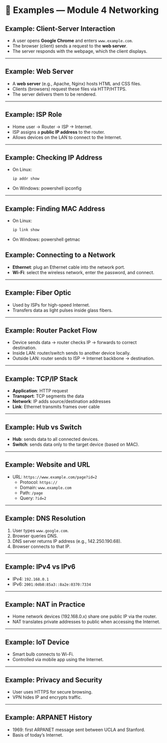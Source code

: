 # 🧪 Examples — Module 4 Networking


## Example: Client-Server Interaction
- A user opens **Google Chrome** and enters `www.example.com`.  
- The browser (client) sends a request to the **web server**.  
- The server responds with the webpage, which the client displays.  

---

## Example: Web Server
- A **web server** (e.g., Apache, Nginx) hosts HTML and CSS files.  
- Clients (browsers) request these files via HTTP/HTTPS.  
- The server delivers them to be rendered.  

---

## Example: ISP Role
- Home user → Router → ISP → Internet.  
- ISP assigns a **public IP address** to the router.  
- Allows devices on the LAN to connect to the Internet.  

---

## Example: Checking IP Address
- On Linux:
  ```bash
  ip addr show

- On Windows:
 powershell
 ipconfig

---

## Example: Finding MAC Address
- On Linux:
  ```bash
  ip link show

- On Windows:
 powershell
 getmac

## Example: Connecting to a Network
- **Ethernet**: plug an Ethernet cable into the network port.  
- **Wi-Fi**: select the wireless network, enter the password, and connect.  

---

## Example: Fiber Optic
- Used by ISPs for high-speed Internet.  
- Transfers data as light pulses inside glass fibers.  

---

## Example: Router Packet Flow
- Device sends data → router checks IP → forwards to correct destination.  
- Inside LAN: router/switch sends to another device locally.  
- Outside LAN: router sends to ISP → Internet backbone → destination.  

---

## Example: TCP/IP Stack
- **Application**: HTTP request  
- **Transport**: TCP segments the data  
- **Network**: IP adds source/destination addresses  
- **Link**: Ethernet transmits frames over cable  

---

## Example: Hub vs Switch
- **Hub**: sends data to all connected devices.  
- **Switch**: sends data only to the target device (based on MAC).  

---

## Example: Website and URL
- URL: `https://www.example.com/page?id=2`  
  - Protocol: `https://`  
  - Domain: `www.example.com`  
  - Path: `/page`  
  - Query: `?id=2`  

---

## Example: DNS Resolution
1. User types `www.google.com`.  
2. Browser queries DNS.  
3. DNS server returns IP address (e.g., 142.250.190.68).  
4. Browser connects to that IP.  

---

## Example: IPv4 vs IPv6
- IPv4: `192.168.0.1`  
- IPv6: `2001:0db8:85a3::8a2e:0370:7334`  

---

## Example: NAT in Practice
- Home network devices (192.168.0.x) share one public IP via the router.  
- NAT translates private addresses to public when accessing the Internet.  

---

## Example: IoT Device
- Smart bulb connects to Wi-Fi.  
- Controlled via mobile app using the Internet.  

---

## Example: Privacy and Security
- User uses HTTPS for secure browsing.  
- VPN hides IP and encrypts traffic.  

---

## Example: ARPANET History
- 1969: first ARPANET message sent between UCLA and Stanford.  
- Basis of today’s Internet.  




